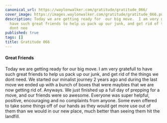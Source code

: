 ```yaml
---
canonical_url: https://waylonwalker.com/gratitude/gratitude_066/
cover_image: https://images.waylonwalker.com/gratitude/gratitude_066.png
description: Today we are getting ready for  our big move.  I am very gratefull to
  have such great friends to help us pack up our junk, and get rid of the things we
  dont nee
published: true
tags: []
title: Gratitude 066
---
```


#### Great Friends

Today we are getting ready for  our big move.  I am very gratefull to have such great friends to help us pack up our junk, and get rid of the things we dont need.  We started our minalist journey 2 years ago and during the last move we ended up with a bunch of boxes that were maybies that we are now getting rid of.  Anyways.  We just finished up a full day of prepping for a move, and our friends were so awesome.  Everyone was super helpful, positive, encouraging and no complaints from anyone.  Some even offered to take some things off of our hands as they would get more use out of them than we would in our new place, much better than seeing them hit the landfill.